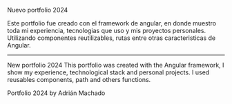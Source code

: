 Nuevo portfolio 2024

Este portfolio fue creado con el framework de angular, en donde muestro toda mi experiencia, tecnologias que uso y mis proyectos personales.
Utilizando componentes reutilizables, rutas entre otras caracteristicas de Angular. 


----------------------------------------------

New portfolio 2024
This portfolio was created with the Angular framework, I show my experience, technological stack and personal projects.
I used reusables components, path and others functions.

Portfolio 2024 by Adrián Machado